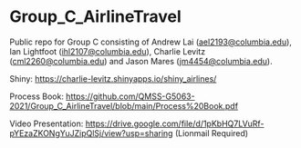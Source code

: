 # Group_C_AirlineTravel

Public repo for Group C consisting of Andrew Lai (ael2193@columbia.edu), Ian Lightfoot (ihl2107@columbia.edu), Charlie Levitz (cml2260@columbia.edu) and Jason Mares (jm4454@columbia.edu).

Shiny: https://charlie-levitz.shinyapps.io/shiny_airlines/

Process Book: https://github.com/QMSS-G5063-2021/Group_C_AirlineTravel/blob/main/Process%20Book.pdf

Video Presentation: https://drive.google.com/file/d/1pKbHQ7LVuRf-pYEzaZKONgYuJZipQlSj/view?usp=sharing (Lionmail Required)
